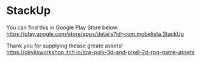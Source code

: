 # StackUp
You can find this in Google Play Store below.<br>
https://play.google.com/store/apps/details?id=com.mobelista.StackUp

Thank you for supplying thease greate assets!<br>
https://devilsworkshop.itch.io/low-poly-3d-and-pixel-2d-rpg-game-assets
